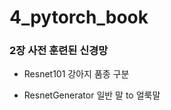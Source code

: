 # 4_pytorch_book

### 2장 사전 훈련된 신경망
- Resnet101 
  강아지 품종 구분
  
- ResnetGenerator
  일반 말 to 얼룩말
  
  
